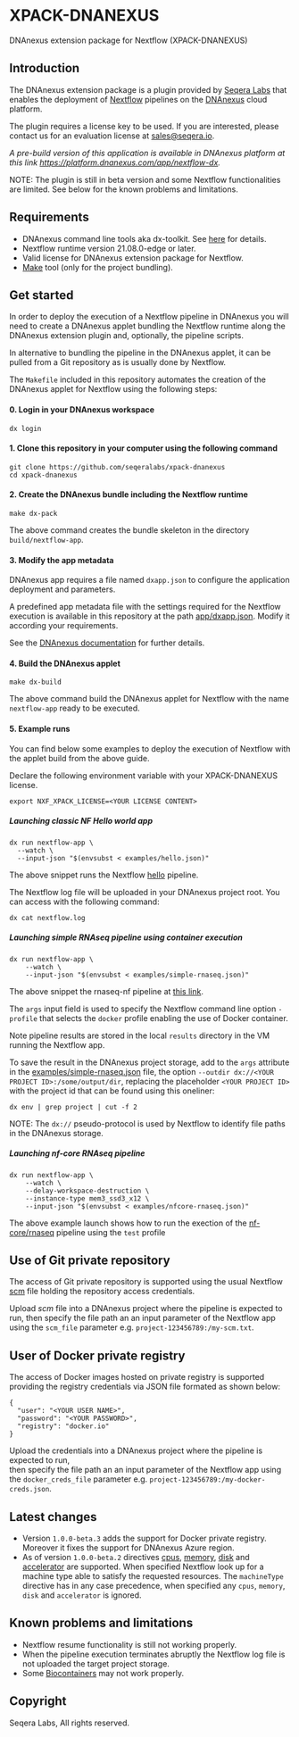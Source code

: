 # XPACK-DNANEXUS

DNAnexus extension package for Nextflow (XPACK-DNANEXUS)

## Introduction 

The DNAnexus extension package is a plugin provided by [Seqera Labs](https://www.seqera.io/) that enables the deployment of 
[Nextflow](https://www.nextflow.io/) pipelines on the [DNAnexus](https://www.dnanexus.com/) cloud platform. 

The plugin requires a license key to be used. If you are interested, please contact us for an evaluation license at [sales@seqera.io](maiilto:sales@seqera.io).

*A pre-build version of this application is available in DNAnexus platform at this link https://platform.dnanexus.com/app/nextflow-dx.*

NOTE: The plugin is still in beta version and some Nextflow functionalities are limited. See below for the known problems and limitations.  

## Requirements 

* DNAnexus command line tools aka dx-toolkit. See [here](https://documentation.dnanexus.com/getting-started/tutorials/cli-quickstart) 
for details.
* Nextflow runtime version 21.08.0-edge or later. 
* Valid license for DNAnexus extension package for Nextflow.  
* [Make](https://www.gnu.org/software/make) tool (only for the project bundling). 

## Get started 

In order to deploy the execution of a Nextflow pipeline in DNAnexus you will need to create 
a DNAnexus applet bundling the Nextflow runtime along the DNAnexus extension plugin and, optionally, the pipeline scripts.

In alternative to bundling the pipeline in the DNAnexus applet, it can be pulled from a Git repository 
as is usually done by Nextflow. 

The `Makefile` included in this repository automates the creation of the DNAnexus applet for Nextflow 
using the following steps: 

#### 0. Login in your DNAnexus workspace 

```
dx login
```

#### 1. Clone this repository in your computer using the following command

``` 
git clone https://github.com/seqeralabs/xpack-dnanexus
cd xpack-dnanexus
```              

#### 2. Create the DNAnexus bundle including the Nextflow runtime 

```
make dx-pack
```

The above command creates the bundle skeleton in the directory `build/nextflow-app`.  

#### 3. Modify the app metadata 

DNAnexus app requires a file named `dxapp.json` to configure the application deployment 
and parameters. 

A predefined app metadata file with the settings required for the Nextflow execution 
is available in this repository at the path [app/dxapp.json](app/dxapp.json). Modify it according your 
requirements. 

See the [DNAnexus documentation](
https://documentation.dnanexus.com/developer/apps/app-metadata) for further details.


#### 4. Build the DNAnexus applet

``` 
make dx-build
```

The above command build the DNAnexus applet for Nextflow with the name `nextflow-app` ready to be executed. 

#### 5. Example runs

You can find below some examples to deploy the execution of Nextflow with the applet build from the 
above guide. 

Declare the following environment variable with your XPACK-DNANEXUS license. 

``` 
export NXF_XPACK_LICENSE=<YOUR LICENSE CONTENT>
```
 


##### Launching classic NF Hello world app 

    dx run nextflow-app \
      --watch \
      --input-json "$(envsubst < examples/hello.json)"

The above snippet runs the Nextflow [hello](https://github.com/nextflow-io/hello) pipeline.

The Nextflow log file will be uploaded in your DNAnexus project root. You can access with the following 
command:

```
dx cat nextflow.log
```
  
##### Launching simple RNAseq pipeline using container execution 

    dx run nextflow-app \
        --watch \
        --input-json "$(envsubst < examples/simple-rnaseq.json)"
    
The above snippet the rnaseq-nf pipeline at [this link](https://github.com/nextflow-io/rnaseq-nf).

The `args` input field is used to specify the Nextflow command line option `-profile` that selects the `docker` profile enabling the use of Docker container.

Note pipeline results are stored in the local `results` directory in the VM running the Nextflow app. 

To save the result in the DNAnexus project storage, add to the `args` attribute in the [examples/simple-rnaseq.json](examples/simple-rnaseq.json) file, the option `--outdir dx://<YOUR PROJECT ID>:/some/output/dir`, replacing the placeholder `<YOUR PROJECT ID>` with the project id that can be found using this oneliner:

```
dx env | grep project | cut -f 2
```

NOTE: The `dx://` pseudo-protocol is used by Nextflow to identify file paths 
in the DNAnexus storage. 


##### Launching nf-core RNAseq pipeline 

    dx run nextflow-app \
        --watch \
        --delay-workspace-destruction \
        --instance-type mem3_ssd3_x12 \
        --input-json "$(envsubst < examples/nfcore-rnaseq.json)"

The above example launch shows how to run the exection of the [nf-core/rnaseq](https://github.com/nf-core/rnaseq) pipeline using the `test` profile  

## Use of Git private repository

The access of Git private repository is supported using the usual 
Nextflow [scm](https://www.nextflow.io/docs/latest/sharing.html?#scm-configuration-file) file holding the repository access credentials. 

Upload *scm* file into a DNAnexus project where the pipeline is expected to run, then 
specify the file path an an input parameter of the Nextflow app using the `scm_file` 
parameter e.g. `project-123456789:/my-scm.txt`. 

## User of Docker private registry

The access of Docker images hosted on private registry is supported providing the
registry credentials via JSON file formated as shown below:

```
{
  "user": "<YOUR USER NAME>",
  "password": "<YOUR PASSWORD>",
  "registry": "docker.io"
}
```

Upload the credentials into a DNAnexus project where the pipeline is expected to run,  
then specify the file path an an input parameter of the Nextflow app using the `docker_creds_file` parameter e.g. `project-123456789:/my-docker-creds.json`. 


## Latest changes  
- Version `1.0.0-beta.3` adds the support for Docker private registry. Moreover 
  it fixes the support for DNAnexus Azure region.
- As of version `1.0.0-beta.2` directives [cpus](https://www.nextflow.io/docs/latest/process.html#cpus), [memory](https://www.nextflow.io/docs/latest/process.html#memory), [disk](https://www.nextflow.io/docs/latest/process.html#disk) and [accelerator](https://www.nextflow.io/docs/latest/process.html#accelerator)
  are supported. When specified Nextflow look up for a machine type able to 
  satisfy the requested resources. The `machineType` directive has in any case 
  precedence, when specified any `cpus`, `memory`, `disk` and `accelerator`
  is ignored. 

## Known problems and limitations

* Nextflow resume functionality is still not working properly.
* When the pipeline execution terminates abruptly the Nextflow log file is not uploaded the target project storage.
* Some [Biocontainers](https://biocontainers.pro/) may not work properly.  

## Copyright 

Seqera Labs, All rights reserved.
